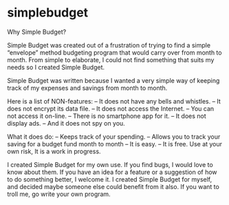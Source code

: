 # simplebudget

Why Simple Budget?

Simple Budget was created out of a frustration of trying to find a simple “envelope” method budgeting program that would carry over from month to month. From simple to elaborate, I could not find something that suits my needs so I created Simple Budget.

Simple Budget was written because I wanted a very simple way of keeping track of my expenses and savings from month to month.

Here is a list of NON-features:
– It does not have any bells and whistles.
– It does not encrypt its data file.
– It does not access the Internet.
– You can not access it on-line.
– There is no smartphone app for it.
– It does not display ads.
– And it does not spy on you.

What it does do:
– Keeps track of your spending.
– Allows you to track your saving for a budget fund month to month
– It is easy.
– It is free. Use at your own risk, It is a work in progress.

I created Simple Budget for my own use.  If you find bugs, I would love to know about them. If you have an idea for a feature or a suggestion of how to do something better, I welcome it.  I created Simple Budget for myself,  and decided maybe someone else could benefit from it also. If you want to troll me, go write your own program.
